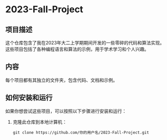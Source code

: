 # 2023-Fall-Project

## 项目描述

这个仓库包含了我在2023年大二上学期期间开发的一些零碎的代码和算法实现。这些项目包括了各种编程语言和算法的示例，用于学术学习和个人兴趣。

## 内容

每个项目都有其独立的文件夹，包含代码、文档和示例。

## 如何安装和运行

如果你想尝试这些项目，可以按照以下步骤进行安装和运行：

1. 克隆此仓库到本地计算机：

   ```shell
   git clone https://github.com/你的用户名/2023-Fall-Project.git
